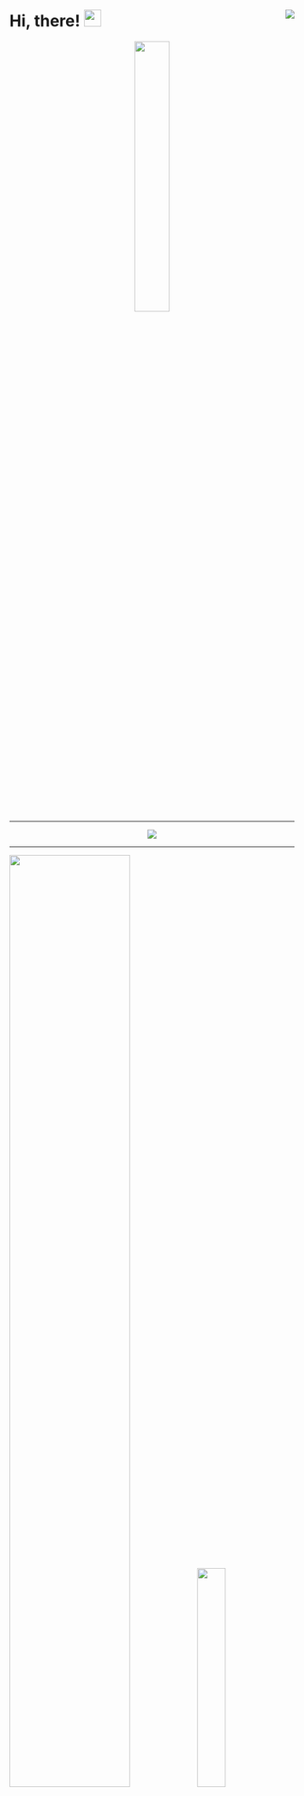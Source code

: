 # Hi, there! <img src="https://media.giphy.com/media/hvRJCLFzcasrR4ia7z/giphy.gif" width="30px"> <img align="right" src="https://komarev.com/ghpvc/?username=E-Kozyreva&color=FFCC00&style=for-the-badge&label=Visitors"/>

<p align="center"><a href="https://www.codewars.com/users/E-Kozyreva"> <img width="35%" src="https://www.codewars.com/users/E-Kozyreva/badges/small"/></a></p>

---
<p align="center"><img src="http://github-readme-streak-stats.herokuapp.com?user=E-Kozyreva&background=00000000&dates=9B9B9B&border=00000000&ring=FFC300&fire=FFFFFF&stroke=FFFFFF&currStreakNum=FFFFFF&sideNums=FFFFFF&sideLabels=FFFFFF&currStreakLabel=FFFFFF"/></p>

---
<p><img width="65%" src="https://github-profile-summary-cards.vercel.app/api/cards/profile-details?username=E-Kozyreva&theme=github_dark">
<img width="31.5%" src="https://github-profile-summary-cards.vercel.app/api/cards/productive-time?username=E-Kozyreva&theme=github_dark"></p>

---
<p align="center"><a href="https://t.me/kozyreva_k1" target="blank"> <img src="https://img.shields.io/badge/Telegram-2CA5E0?style=for-the-badge&logo=telegram&logoColor=white" alt="kozyreva_k1"/></a>
<a href="https://vk.com/kozyreva_k1" target="blank"> <img src="https://img.shields.io/badge/-Vkontakte-%232B90D9?style=for-the-badge&logo=vk&logoColor=white" alt="kozyreva_k1"/></a></p>


